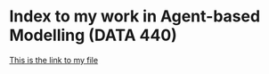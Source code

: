 # Index to my work in Agent-based Modelling (DATA 440)

[This is the link to my file](https://github.com/micrittenden/Data440-AgentBasedModelling)
